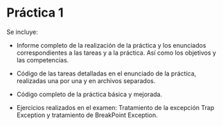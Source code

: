 # Práctica 1

Se incluye:

  - Informe completo de la realización de la práctica y los enunciados correspondientes a las tareas y a la práctica. Así como los objetivos y las competencias.
  
  - Código de las tareas detalladas en el enunciado de la práctica, realizadas una por una y en archivos separados.
  
  - Código completo de la práctica básica y mejorada.
  
  - Ejercicios realizados en el examen: Tratamiento de la excepción Trap Exception y tratamiento de BreakPoint Exception.
